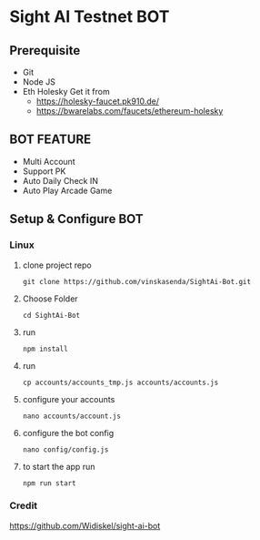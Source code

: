 # Sight AI Testnet BOT

## Prerequisite
- Git
- Node JS
- Eth Holesky Get it from 
  - https://holesky-faucet.pk910.de/
  - https://bwarelabs.com/faucets/ethereum-holesky

## BOT FEATURE

- Multi Account 
- Support PK
- Auto Daily Check IN
- Auto Play Arcade Game


## Setup & Configure BOT

### Linux
1. clone project repo
   ```
   git clone https://github.com/vinskasenda/SightAi-Bot.git
   ```
2. Choose Folder
   ```
   cd SightAi-Bot
   ```
4. run
   ```
   npm install
   ```
5. run
   ```
   cp accounts/accounts_tmp.js accounts/accounts.js
   ```
6. configure your accounts
   ```
   nano accounts/account.js
   ```
7. configure the bot config
    ```
   nano config/config.js
    ```
8. to start the app run
    ```
    npm run start
    ```
   
### Credit

https://github.com/Widiskel/sight-ai-bot
